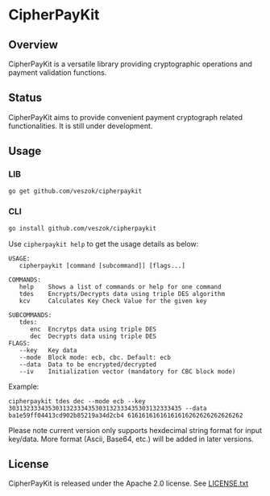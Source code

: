 # CipherPayKit

## Overview
CipherPayKit is a versatile library providing cryptographic operations and payment validation functions.

## Status
CipherPayKit aims to provide convenient payment cryptograph related functionalities. It is still under development.

## Usage
### LIB
```bash
go get github.com/veszok/cipherpaykit
```
### CLI
```bash
go install github.com/veszok/cipherpaykit
```
Use `cipherpaykit help` to get the usage details as below:
```
USAGE:
   cipherpaykit [command [subcommand]] [flags...]

COMMANDS:
   help    Shows a list of commands or help for one command
   tdes    Encrypts/Decrypts data using triple DES algorithm
   kcv     Calculates Key Check Value for the given key

SUBCOMMANDS:
   tdes:
      enc  Encrytps data using triple DES
	  dec  Decrypts data using triple DES
FLAGS:
   --key   Key data
   --mode  Block mode: ecb, cbc. Default: ecb
   --data  Data to be encrypted/decrypted
   --iv    Initialization vector (mandatory for CBC block mode)
```
Example:
```
cipherpaykit tdes dec --mode ecb --key 303132333435303132333435303132333435303132333435 --data ba1e59ff04413cd902b85219a34d2cb4 61616161616161616262626262626262
```
Please note current version only supports hexdecimal string format for input key/data. More format (Ascii, Base64, etc.) will be added in later versions.

## License
CipherPayKit is released under the Apache 2.0 license. See [LICENSE.txt](LICENSE.txt)


